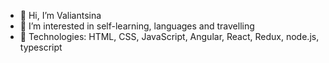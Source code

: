 - 👋 Hi, I’m Valiantsina
- 👀 I’m interested in self-learning, languages and travelling
- 🌱 Technologies: HTML, CSS, JavaScript, Angular, React, Redux, node.js, typescript

<!---
v-yelina/v-yelina is a ✨ special ✨ repository because its `README.md` (this file) appears on your GitHub profile.
You can click the Preview link to take a look at your changes.
--->

